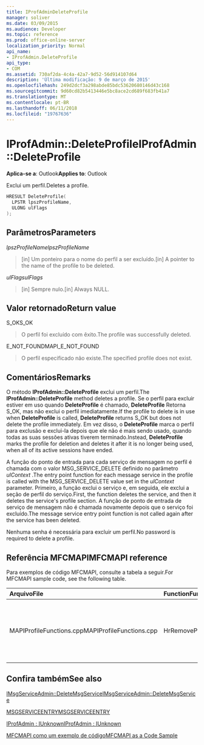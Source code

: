 ```yaml
---
title: IProfAdminDeleteProfile
manager: soliver
ms.date: 03/09/2015
ms.audience: Developer
ms.topic: reference
ms.prod: office-online-server
localization_priority: Normal
api_name:
- IProfAdmin.DeleteProfile
api_type:
- COM
ms.assetid: 730af2da-4c4a-42a7-9d52-56d914107d64
description: 'Última modificação: 9 de março de 2015'
ms.openlocfilehash: 249d2dcf3a298abde85bdc53620680146d43c168
ms.sourcegitcommit: 9d60cd82b5413446e5bc8ace2cd689f683fb41a7
ms.translationtype: MT
ms.contentlocale: pt-BR
ms.lasthandoff: 06/11/2018
ms.locfileid: "19767636"
---
```

# <a name="iprofadmindeleteprofile"></a><span data-ttu-id="e90eb-103">IProfAdmin::DeleteProfile</span><span class="sxs-lookup"><span data-stu-id="e90eb-103">IProfAdmin::DeleteProfile</span></span>

  
  
<span data-ttu-id="e90eb-104">**Aplica-se a**: Outlook</span><span class="sxs-lookup"><span data-stu-id="e90eb-104">**Applies to**: Outlook</span></span> 
  
<span data-ttu-id="e90eb-105">Exclui um perfil.</span><span class="sxs-lookup"><span data-stu-id="e90eb-105">Deletes a profile.</span></span>
  
```cpp
HRESULT DeleteProfile(
  LPSTR lpszProfileName,
  ULONG ulFlags
);
```

## <a name="parameters"></a><span data-ttu-id="e90eb-106">Parâmetros</span><span class="sxs-lookup"><span data-stu-id="e90eb-106">Parameters</span></span>

 <span data-ttu-id="e90eb-107">_lpszProfileName_</span><span class="sxs-lookup"><span data-stu-id="e90eb-107">_lpszProfileName_</span></span>
  
> <span data-ttu-id="e90eb-108">[in] Um ponteiro para o nome do perfil a ser excluído.</span><span class="sxs-lookup"><span data-stu-id="e90eb-108">[in] A pointer to the name of the profile to be deleted.</span></span>
    
 <span data-ttu-id="e90eb-109">_ulFlags_</span><span class="sxs-lookup"><span data-stu-id="e90eb-109">_ulFlags_</span></span>
  
> <span data-ttu-id="e90eb-110">[in] Sempre nulo.</span><span class="sxs-lookup"><span data-stu-id="e90eb-110">[in] Always NULL.</span></span> 
    
## <a name="return-value"></a><span data-ttu-id="e90eb-111">Valor retornado</span><span class="sxs-lookup"><span data-stu-id="e90eb-111">Return value</span></span>

<span data-ttu-id="e90eb-112">S_OK</span><span class="sxs-lookup"><span data-stu-id="e90eb-112">S_OK</span></span> 
  
> <span data-ttu-id="e90eb-113">O perfil foi excluído com êxito.</span><span class="sxs-lookup"><span data-stu-id="e90eb-113">The profile was successfully deleted.</span></span>
    
<span data-ttu-id="e90eb-114">E_NOT_FOUND</span><span class="sxs-lookup"><span data-stu-id="e90eb-114">MAPI_E_NOT_FOUND</span></span> 
  
> <span data-ttu-id="e90eb-115">O perfil especificado não existe.</span><span class="sxs-lookup"><span data-stu-id="e90eb-115">The specified profile does not exist.</span></span>
    
## <a name="remarks"></a><span data-ttu-id="e90eb-116">Comentários</span><span class="sxs-lookup"><span data-stu-id="e90eb-116">Remarks</span></span>

<span data-ttu-id="e90eb-117">O método **IProfAdmin::DeleteProfile** exclui um perfil.</span><span class="sxs-lookup"><span data-stu-id="e90eb-117">The **IProfAdmin::DeleteProfile** method deletes a profile.</span></span> <span data-ttu-id="e90eb-118">Se o perfil para excluir estiver em uso quando **DeleteProfile** é chamado, **DeleteProfile** Retorna S_OK, mas não exclui o perfil imediatamente.</span><span class="sxs-lookup"><span data-stu-id="e90eb-118">If the profile to delete is in use when **DeleteProfile** is called, **DeleteProfile** returns S_OK but does not delete the profile immediately.</span></span> <span data-ttu-id="e90eb-119">Em vez disso, o **DeleteProfile** marca o perfil para exclusão e exclui-la depois que ele não é mais sendo usado, quando todas as suas sessões ativas tiverem terminado.</span><span class="sxs-lookup"><span data-stu-id="e90eb-119">Instead, **DeleteProfile** marks the profile for deletion and deletes it after it is no longer being used, when all of its active sessions have ended.</span></span> 
  
<span data-ttu-id="e90eb-120">A função do ponto de entrada para cada serviço de mensagem no perfil é chamada com o valor MSG_SERVICE_DELETE definido no parâmetro _ulContext_ .</span><span class="sxs-lookup"><span data-stu-id="e90eb-120">The entry point function for each message service in the profile is called with the MSG_SERVICE_DELETE value set in the  _ulContext_ parameter.</span></span> <span data-ttu-id="e90eb-121">Primeiro, a função exclui o serviço e, em seguida, ele exclui a seção de perfil do serviço.</span><span class="sxs-lookup"><span data-stu-id="e90eb-121">First, the function deletes the service, and then it deletes the service's profile section.</span></span> <span data-ttu-id="e90eb-122">A função de ponto de entrada de serviço de mensagem não é chamada novamente depois que o serviço foi excluído.</span><span class="sxs-lookup"><span data-stu-id="e90eb-122">The message service entry point function is not called again after the service has been deleted.</span></span> 
  
<span data-ttu-id="e90eb-123">Nenhuma senha é necessária para excluir um perfil.</span><span class="sxs-lookup"><span data-stu-id="e90eb-123">No password is required to delete a profile.</span></span>
  
## <a name="mfcmapi-reference"></a><span data-ttu-id="e90eb-124">Referência MFCMAPI</span><span class="sxs-lookup"><span data-stu-id="e90eb-124">MFCMAPI reference</span></span>

<span data-ttu-id="e90eb-125">Para exemplos de código MFCMAPI, consulte a tabela a seguir.</span><span class="sxs-lookup"><span data-stu-id="e90eb-125">For MFCMAPI sample code, see the following table.</span></span>
  
|<span data-ttu-id="e90eb-126">**Arquivo**</span><span class="sxs-lookup"><span data-stu-id="e90eb-126">**File**</span></span>|<span data-ttu-id="e90eb-127">**Function**</span><span class="sxs-lookup"><span data-stu-id="e90eb-127">**Function**</span></span>|<span data-ttu-id="e90eb-128">**Comment**</span><span class="sxs-lookup"><span data-stu-id="e90eb-128">**Comment**</span></span>|
|:-----|:-----|:-----|
|<span data-ttu-id="e90eb-129">MAPIProfileFunctions.cpp</span><span class="sxs-lookup"><span data-stu-id="e90eb-129">MAPIProfileFunctions.cpp</span></span>  <br/> |<span data-ttu-id="e90eb-130">HrRemoveProfile</span><span class="sxs-lookup"><span data-stu-id="e90eb-130">HrRemoveProfile</span></span>  <br/> |<span data-ttu-id="e90eb-131">MFCMAPI usa o método **IProfAdmin::DeleteProfile** para excluir o perfil selecionado.</span><span class="sxs-lookup"><span data-stu-id="e90eb-131">MFCMAPI uses the **IProfAdmin::DeleteProfile** method to delete the selected profile.</span></span>  <br/> |
   
## <a name="see-also"></a><span data-ttu-id="e90eb-132">Confira também</span><span class="sxs-lookup"><span data-stu-id="e90eb-132">See also</span></span>



[<span data-ttu-id="e90eb-133">IMsgServiceAdmin::DeleteMsgService</span><span class="sxs-lookup"><span data-stu-id="e90eb-133">IMsgServiceAdmin::DeleteMsgService</span></span>](imsgserviceadmin-deletemsgservice.md)
  
[<span data-ttu-id="e90eb-134">MSGSERVICEENTRY</span><span class="sxs-lookup"><span data-stu-id="e90eb-134">MSGSERVICEENTRY</span></span>](msgserviceentry.md)
  
[<span data-ttu-id="e90eb-135">IProfAdmin : IUnknown</span><span class="sxs-lookup"><span data-stu-id="e90eb-135">IProfAdmin : IUnknown</span></span>](iprofadminiunknown.md)


[<span data-ttu-id="e90eb-136">MFCMAPI como um exemplo de código</span><span class="sxs-lookup"><span data-stu-id="e90eb-136">MFCMAPI as a Code Sample</span></span>](mfcmapi-as-a-code-sample.md)

